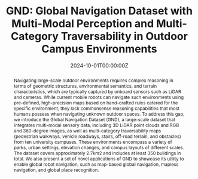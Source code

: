 ---
title: "GND: Global Navigation Dataset with Multi-Modal Perception and Multi-Category Traversability in Outdoor Campus Environments"
authors:
- admin
- Dibyendu Das
- Daeun Song
- Md Nahid Hasan Shuvo
- Mohammad Durrani
- Karthik Taranath
- Ivan Penskiy
- Dinesh Manocha
- Xuesu Xiao
date: "2024-10-01T00:00:00Z"
doi: ""

# Schedule page publish date (NOT publication's date).
publishDate: "2024-10-01T00:00:00Z"

# Publication type.
# Accepts a single type but formatted as a YAML list (for Hugo requirements).
# Enter a publication type from the CSL standard.
publication_types: ["article"]

# Publication name and optional abbreviated publication name.
publication: ""
publication_short: ""

abstract: Navigating large-scale outdoor environments requires complex reasoning in terms of geometric structures, environmental semantics, and terrain characteristics, which are typically captured by onboard sensors such as LiDAR and cameras. While current mobile robots can navigate such environments using pre-defined, high-precision maps based on hand-crafted rules catered for the specific environment, they lack commonsense reasoning capabilities that most humans possess when navigating unknown outdoor spaces. To address this gap, we introduce the Global Navigation Dataset (GND), a large-scale dataset that integrates multi-modal sensory data, including 3D LiDAR point clouds and RGB and 360-degree images, as well as multi-category traversability maps (pedestrian walkways, vehicle roadways, stairs, off-road terrain, and obstacles) from ten university campuses. These environments encompass a variety of parks, urban settings, elevation changes, and campus layouts of different scales. The dataset covers approximately 2.7km2 and includes at least 350 buildings in total. We also present a set of novel applications of GND to showcase its utility to enable global robot navigation, such as map-based global navigation, mapless navigation, and global place recognition.


# Summary. An optional shortened abstract.
# summary: Lorem ipsum dolor sit amet, consectetur adipiscing elit. Duis posuere tellus ac convallis placerat. Proin tincidunt magna sed ex sollicitudin condimentum.

tags:
- Navigation Dataset

featured: false

links:
- name: Website
  url: https://robotixx.github.io/GND/
  icon_pack: fab
  icon: twitter
url_pdf: https://arxiv.org/pdf/2409.14262
url_code: 'https://github.com/jingGM/GND'
url_dataset: 'https://dataverse.orc.gmu.edu/dataset.xhtml?persistentId=doi:10.13021/orc2020/JUIW5F'
url_poster: ''
url_project: ''
url_slides: ''
url_source: ''
url_video: 'https://youtu.be/teNuzlAEDY8?si=csGgABAAtNWkikwC'

# Featured image
# To use, add an image named `featured.jpg/png` to your page's folder. 
image:
  caption: 'Image credit: [**Unsplash**](https://unsplash.com/photos/s9CC2SKySJM)'
  focal_point: ""
  preview_only: false

# Associated Projects (optional).
#   Associate this publication with one or more of your projects.
#   Simply enter your project's folder or file name without extension.
#   E.g. `internal-project` references `content/project/internal-project/index.md`.
#   Otherwise, set `projects: []`.
# projects:
# - internal-project

# Slides (optional).
#   Associate this publication with Markdown slides.
#   Simply enter your slide deck's filename without extension.
#   E.g. `slides: "example"` references `content/slides/example/index.md`.
#   Otherwise, set `slides: ""`.
# slides: example
---